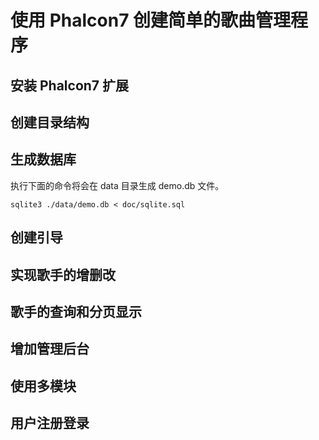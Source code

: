 # 使用 Phalcon7 创建简单的歌曲管理程序

## 安装 Phalcon7 扩展

## 创建目录结构

## 生成数据库

执行下面的命令将会在 data 目录生成 demo.db 文件。

```shell
sqlite3 ./data/demo.db < doc/sqlite.sql
```

## 创建引导

## 实现歌手的增删改

## 歌手的查询和分页显示

## 增加管理后台

## 使用多模块

## 用户注册登录
